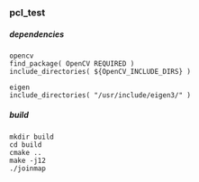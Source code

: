 ### pcl_test


##### dependencies
```
opencv 
find_package( OpenCV REQUIRED )
include_directories( ${OpenCV_INCLUDE_DIRS} )

eigen 
include_directories( "/usr/include/eigen3/" )
```


##### build
```
mkdir build
cd build
cmake ..
make -j12
./joinmap
```
